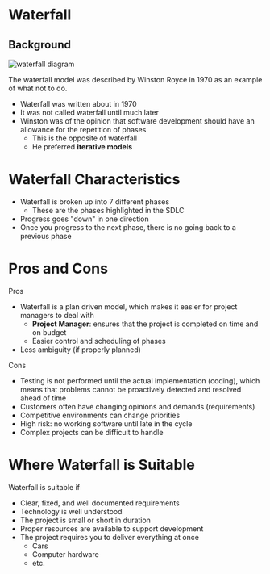 # Waterfall

## Background
![waterfall diagram](https://sp-ao.shortpixel.ai/client/to_webp,q_glossy,ret_img,w_1148/https://techkalture.com/wp-content/uploads/2021/09/waterfall.png)

The waterfall model was described by Winston Royce in 1970 as an example of what not to do.
- Waterfall was written about in 1970
- It was not called waterfall until much later
- Winston was of the opinion that software development should have an allowance for the repetition of phases
    - This is the opposite of waterfall
    - He preferred **iterative models**

# Waterfall Characteristics
- Waterfall is broken up into 7 different phases
    - These are the phases highlighted in the SDLC
- Progress goes "down" in one direction
- Once you progress to the next phase, there is no going back to a previous phase

# Pros and Cons
Pros
- Waterfall is a plan driven model, which makes it easier for project managers to deal with
    - **Project Manager**: ensures that the project is completed on time and on budget
    - Easier control and scheduling of phases
- Less ambiguity (if properly planned)

Cons
- Testing is not performed until the actual implementation (coding), which means that problems cannot be proactively detected and resolved ahead of time
- Customers often have changing opinions and demands (requirements)
- Competitive environments can change priorities
- High risk: no working software until late in the cycle
- Complex projects can be difficult to handle

# Where Waterfall is Suitable
Waterfall is suitable if
- Clear, fixed, and well documented requirements
- Technology is well understood
- The project is small or short in duration
- Proper resources are available to support development
- The project requires you to deliver everything at once
    - Cars
    - Computer hardware
    - etc.